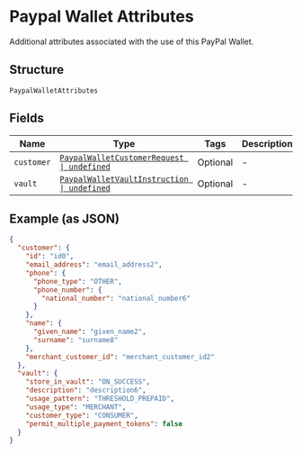 
# Paypal Wallet Attributes

Additional attributes associated with the use of this PayPal Wallet.

## Structure

`PaypalWalletAttributes`

## Fields

| Name | Type | Tags | Description |
|  --- | --- | --- | --- |
| `customer` | [`PaypalWalletCustomerRequest \| undefined`](../../doc/models/paypal-wallet-customer-request.md) | Optional | - |
| `vault` | [`PaypalWalletVaultInstruction \| undefined`](../../doc/models/paypal-wallet-vault-instruction.md) | Optional | - |

## Example (as JSON)

```json
{
  "customer": {
    "id": "id0",
    "email_address": "email_address2",
    "phone": {
      "phone_type": "OTHER",
      "phone_number": {
        "national_number": "national_number6"
      }
    },
    "name": {
      "given_name": "given_name2",
      "surname": "surname8"
    },
    "merchant_customer_id": "merchant_customer_id2"
  },
  "vault": {
    "store_in_vault": "ON_SUCCESS",
    "description": "description6",
    "usage_pattern": "THRESHOLD_PREPAID",
    "usage_type": "MERCHANT",
    "customer_type": "CONSUMER",
    "permit_multiple_payment_tokens": false
  }
}
```

